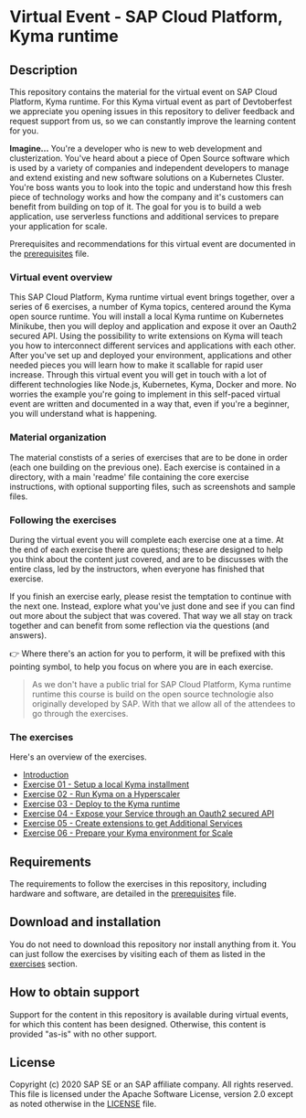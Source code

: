 # Virtual Event - SAP Cloud Platform, Kyma runtime

## Description

This repository contains the material for the virtual event on SAP Cloud Platform, Kyma runtime. For this Kyma virtual event as part of Devtoberfest we appreciate you opening issues in this repository to deliver feedback and request support from us, so we can constantly improve the learning content for you.

**Imagine...**
You're a developer who is new to web development and clusterization. You've heard about a piece of Open Source software which is used by a variety of companies and independent developers to manage and extend existing and new software solutions on a Kubernetes Cluster. You're boss wants you to look into the topic and understand how this fresh piece of technology works and how the company and it's customers can benefit from building on top of it. The goal for you is to build a web application, use serverless functions and additional services to prepare your application for scale.

Prerequisites and recommendations for this virtual event are documented in the [prerequisites](prerequisites.md) file.

### Virtual event overview

This SAP Cloud Platform, Kyma runtime virtual event brings together, over a series of 6 exercises, a number of Kyma topics, centered around the Kyma open source runtime. You will install a local Kyma runtime on Kubernetes Minikube, then you will deploy and application and expose it over an Oauth2 secured API. Using the possibility to write extensions on Kyma will teach you how to interconnect different services and applications with each other. After you've set up and deployed your environment, applications and other needed pieces you will learn how to make it scallable for rapid user increase. Through this virtual event you will get in touch with a lot of different technologies like Node.js, Kubernetes, Kyma, Docker and more. No worries the example you're going to implement in this self-paced virtual event are written and documented in a way that, even if you're a beginner, you will understand what is happening.

### Material organization

The material constists of a series of exercises that are to be done in order (each one building on the previous one). Each exercise is contained in a directory, with a main 'readme' file containing the core exercise instructions, with optional supporting files, such as screenshots and sample files.

### Following the exercises

During the virtual event you will complete each exercise one at a time. At the end of each exercise there are questions; these are designed to help you think about the content just covered, and are to be discusses with the entire class, led by the instructors, when everyone has finished that exercise.

If you finish an exercise early, please resist the temptation to continue with the next one. Instead, explore what you've just done and see if you can find out more about the subject that was covered. That way we all stay on track together and can benefit from some reflection via the questions (and answers).

👉 Where there's an action for you to perform, it will be prefixed with this pointing symbol, to help you focus on where you are in each exercise.

> As we don't have a public trial for SAP Cloud Platform, Kyma runtime runtime this course is build on the open source technologie also originally developed by SAP. With that we allow all of the attendees to go through the exercises.

### The exercises

Here's an overview of the exercises.

- [Introduction](https://youtu.be/4tWH3Jl9Pss)
- [Exercise 01 - Setup a local Kyma installment](https://youtu.be/dU6ICrGswUs)
- [Exercise 02 - Run Kyma on a Hyperscaler](https://youtu.be/223hOXBnpoc)
- [Exercise 03 - Deploy to the Kyma runtime](https://youtu.be/GnXg9pkj8CU)
- [Exercise 04 - Expose your Service through an Oauth2 secured API](https://youtu.be/CUYam3HicNU)
- [Exercise 05 - Create extensions to get Additional Services](https://youtu.be/0WnB3ZnSPjA)
- [Exercise 06 - Prepare your Kyma environment for Scale](https://youtu.be/bH2TQ2irG6g)

## Requirements

The requirements to follow the exercises in this repository, including hardware and software, are detailed in the [prerequisites](prerequisites.md) file.

## Download and installation

You do not need to download this repository nor install anything from it. You can just follow the exercises by visiting each of them as listed in the [exercises](https://github.com/SAP-samples/kyma-runtime-virtual-event/tree/master/exercises) section.

## How to obtain support

Support for the content in this repository is available during virtual events, for which this content has been designed. Otherwise, this content is provided "as-is" with no other support.

## License

Copyright (c) 2020 SAP SE or an SAP affiliate company. All rights reserved. This file is licensed under the Apache Software License, version 2.0 except as noted otherwise in the [LICENSE](https://github.com/SAP-samples/kyma-runtime-virtual-event/tree/master/LICENSES) file.
